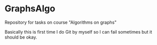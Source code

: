 # GraphsAlgo
Repository for tasks on course "Algorithms on graphs"

Basically this is first time I do Git by myself so I can fail sometimes but it should be okay.
